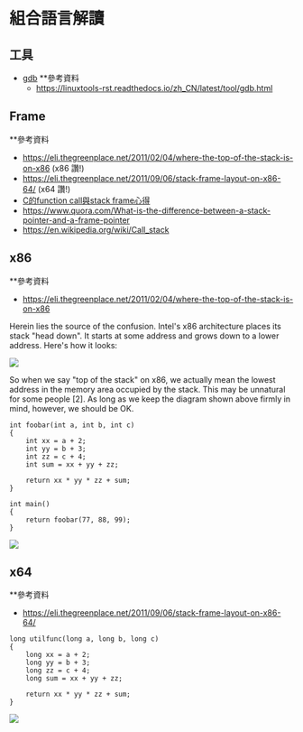 # 組合語言解讀

## 工具

* [gdb](gdb.md)
**參考資料
    * https://linuxtools-rst.readthedocs.io/zh_CN/latest/tool/gdb.html

## Frame 
**參考資料

* https://eli.thegreenplace.net/2011/02/04/where-the-top-of-the-stack-is-on-x86 (x86 讚!)
* https://eli.thegreenplace.net/2011/09/06/stack-frame-layout-on-x86-64/ (x64 讚!)
* [C的function call與stack frame心得](http://lazyflai.blogspot.com/2008/07/cfunction-callstack-frame.html)
* https://www.quora.com/What-is-the-difference-between-a-stack-pointer-and-a-frame-pointer
* https://en.wikipedia.org/wiki/Call_stack

## x86
**參考資料

* https://eli.thegreenplace.net/2011/02/04/where-the-top-of-the-stack-is-on-x86


Herein lies the source of the confusion. Intel's x86 architecture places its stack "head down". It starts at some address and grows down to a lower address. Here's how it looks:

![](https://eli.thegreenplace.net/images/2011/02/stack1.png)

So when we say "top of the stack" on x86, we actually mean the lowest address in the memory area occupied by the stack. This may be unnatural for some people [2]. As long as we keep the diagram shown above firmly in mind, however, we should be OK.

```
int foobar(int a, int b, int c)
{
    int xx = a + 2;
    int yy = b + 3;
    int zz = c + 4;
    int sum = xx + yy + zz;

    return xx * yy * zz + sum;
}

int main()
{
    return foobar(77, 88, 99);
}
```

![](https://eli.thegreenplace.net/images/2011/02/stackframe1.png)



## x64
**參考資料
* https://eli.thegreenplace.net/2011/09/06/stack-frame-layout-on-x86-64/ 

```
long utilfunc(long a, long b, long c)
{
    long xx = a + 2;
    long yy = b + 3;
    long zz = c + 4;
    long sum = xx + yy + zz;

    return xx * yy * zz + sum;
}
```

![](https://eli.thegreenplace.net/images/2011/08/x64_frame_leaf.png)
